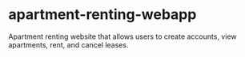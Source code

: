 # apartment-renting-webapp
Apartment renting website that allows users to create accounts, view apartments, rent, and cancel leases.
